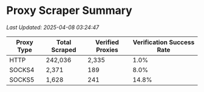 # Proxy Scraper Summary

_Last Updated: 2025-04-08 03:24:47_

| Proxy Type | Total Scraped | Verified Proxies | Verification Success Rate |
|------------|--------------|------------------|--------------------------|
| HTTP | 242,036 | 2,335 | 1.0% |
| SOCKS4 | 2,371 | 189 | 8.0% |
| SOCKS5 | 1,628 | 241 | 14.8% |
